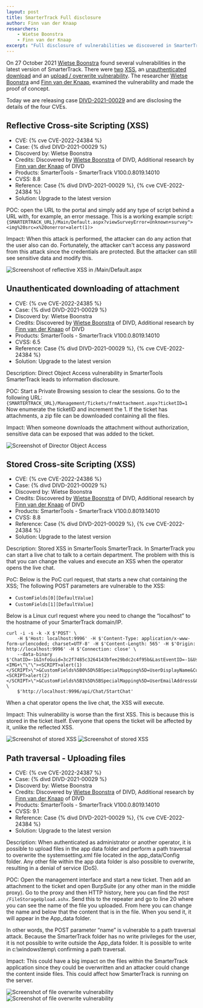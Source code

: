 ```yaml
---
layout: post
title: SmarterTrack Full disclosure
author: Finn van der Knaap
researchers: 
    - Wietse Boonstra
    - Finn van der Knaap
excerpt: "Full disclosure of vulnerabilities we discovered in SmarterTrack"
---
```

On 27 October 2021 [Wietse Boonstra](https://www.divd.nl/team/Wietse%20Boonstra/) found several vulnerabilities in the latest version of SmarterTrack. There were [two](/CVE-2022-24384) [XSS](/CVE-2022-24386), an [unauthenticated download](/CVE-2022-24385) and an [upload / overwrite vulnerability](/CVE-2022-24387). The researcher [Wietse Boonstra](https://www.divd.nl/team/Wietse%20Boonstra/) and [Finn van der Knaap](https://www.divd.nl/team/Finn%20van%20der%20Knaap/), examined the vulnerability and made the proof of concept.

Today we are releasing case [DIVD-2021-00029](/DIVD-2021-00029) and are disclosing the details of the four CVEs.


## Reflective Cross-site Scripting (XSS)

- CVE: {% cve CVE-2022-24384 %}
- Case: {% divd DIVD-2021-00029 %}
- Discoverd by: Wietse Boonstra
- Credits: Discovered by [Wietse Boonstra](https://www.divd.nl/team/Wietse%20Boonstra/) of DIVD, Additional research by [Finn van der Knaap](https://www.divd.nl/team/Finn%20van%20der%20Knaap/) of DIVD
- Products: SmarterTools - SmarterTrack V100.0.8019.14010
- CVSS: 8.8
- Reference: Case {% divd DIVD-2021-00029 %}, {% cve CVE-2022-24384 %}
- Solution: Upgrade to the latest version

POC: open the URL to the portal and simply add any type of script behind a URL with, for example, an error message. This is a working example script:
`{SMARTERTRACK_URL}/Main/Default.aspx?viewSurveyError=Unknown+survey"><img%20src=x%20onerror=alert(1)>`

Impact: When this attack is performed, the attacker can do any action that the user also can do. Fortunately, the attacker can't access any password from this attack since the credentials are protected. But the attacker can still see sensitive data and modify this.

![Screenshoot of reflective XSS in /Main/Default.aspx](/img/DIVD-2021-00029/poc1.png)

## Unauthenticated downloading of attachment

- CVE: {% cve CVE-2022-24385 %}
- Case: {% divd DIVD-2021-00029 %}
- Discoverd by: Wietse Boonstra
- Credits: Discovered by [Wietse Boonstra](https://www.divd.nl/team/Wietse%20Boonstra/) of DIVD, Additional research by [Finn van der Knaap](https://www.divd.nl/team/Finn%20van%20der%20Knaap/) of DIVD
- Products: SmarterTools - SmarterTrack V100.0.8019.14010
- CVSS: 6.5
- Reference: Case {% divd DIVD-2021-00029 %}, {% cve CVE-2022-24384 %}
- Solution: Upgrade to the latest version

Description: Direct Object Access vulnerability in SmarterTools SmarterTrack leads to information disclosure.

POC: Start a Private Browsing session to clear the sessions. Go to the following URL: `{SMARTERTRACK_URL}/Management/Tickets/frmAttachment.aspx?ticketID=1`
Now enumerate the ticketID and increment the 1. If the ticket has attachments, a zip file can be downloaded containing all the files.

Impact: When someone downloads the attachment without authorization, sensitive data can be exposed that was added to the ticket.


![Screenshot of Director Object Access](/img/DIVD-2021-00029/poc2.png)


## Stored Cross-site Scripting (XSS)

- CVE: {% cve CVE-2022-24386 %}
- Case: {% divd DIVD-2021-00029 %}
- Discoverd by: Wietse Boonstra
- Credits: Discovered by [Wietse Boonstra](https://www.divd.nl/team/Wietse%20Boonstra/) of DIVD, Additional research by [Finn van der Knaap](https://www.divd.nl/team/Finn%20van%20der%20Knaap/) of DIVD
- Products: SmarterTools - SmarterTrack V100.0.8019.14010
- CVSS: 8.8
- Reference: Case {% divd DIVD-2021-00029 %}, {% cve CVE-2022-24384 %}
- Solution: Upgrade to the latest version

Description: Stored XSS in SmarterTools SmarterTrack. In SmarterTrack you can start a live chat to talk to a certain department. The problem with this is that you can change the values and execute an XSS when the operator opens the live chat.

PoC: Below is the PoC curl request, that starts a new chat containing the XSS;
The following POST parameters are vulnerable to the XSS:
* `CustomFields[0][DefaultValue]`
* `CustomFields[1][DefaultValue]`

Below is a Linux curl request where you need to change the “localhost” to the hostname of your SmarterTrack domain/IP.

```
curl -i -s -k -X $'POST' \
    -H $'Host: localhost:9996' -H $'Content-Type: application/x-www-form-urlencoded; charset=UTF-8' -H $'Content-Length: 565' -H $'Origin: http://localhost:9996' -H $'Connection: close' \
    --data-binary $'ChatID=-1&InfoGuid=3c2f7485c3264143bfee29bdc2c4f95b&LastEventID=-1&UserLanguage=&UnsentMessageStandard=test&DepartmentID=3&Status=2&CustomFields%5B0%5D%5BID%5D=1&CustomFields%5B0%5D%5BDefaultValue%5D=<IMG+\"\"\"><SCRIPT>alert(1)</SCRIPT>\">&CustomFields%5B0%5D%5BSpecialMapping%5D=UserDisplayName&CustomFields%5B0%5D%5BDisplayName%5D=Display+Name&CustomFields%5B1%5D%5BID%5D=2&CustomFields%5B1%5D%5BDefaultValue%5D=i@a.a<IMG+\"\"\"><SCRIPT>alert(2)</SCRIPT>\">&CustomFields%5B1%5D%5BSpecialMapping%5D=UserEmailAddress&CustomFields%5B1%5D%5BDisplayName%5D=Email&VisitorGuid=' \
    $'http://localhost:9996/api/Chat/StartChat'
 ```

When a chat operator opens the live chat, the XSS will execute.

Impact: This vulnerability is worse than the first XSS. This is because this is stored in the ticket itself. Everyone that opens the ticket will be affected by it, unlike the reflected XSS.


![Screenshot of stored XSS](/img/DIVD-2021-00029/poc3a.png)
![Screenshot of stored XSS](/img/DIVD-2021-00029/poc3b.png)

## Path traversal - Uploading files

- CVE: {% cve CVE-2022-24387 %}
- Case: {% divd DIVD-2021-00029 %}
- Discoverd by: Wietse Boonstra
- Credits: Discovered by [Wietse Boonstra](https://www.divd.nl/team/Wietse%20Boonstra/) of DIVD, Additional research by [Finn van der Knaap](https://www.divd.nl/team/Finn%20van%20der%20Knaap/) of DIVD
- Products: SmarterTools - SmarterTrack V100.0.8019.14010
- CVSS: 9.1
- Reference: Case {% divd DIVD-2021-00029 %}, {% cve CVE-2022-24384 %}
- Solution: Upgrade to the latest version

Description: When authenticated as administrator or another operator, it is possible to upload files in the app data folder and perform a path traversal to overwrite the systemsetting.xml file located in the app_data/Config folder. Any other file within the app data folder is also possible to overwrite, resulting in a denial of service (DoS).

POC: Open the management interface and start a new ticket. Then add an attachment to the ticket and open BurpSuite (or any other man in the middle proxy). Go to the proxy and then HTTP history, here you can find the `POST /FileStorageUpload.ashx`. Send this to the repeater and go to line 20 where you can see the name of the file you uploaded. From here you can change the name and below that the content that is in the file. When you send it, it will appear in the App_data folder.

In other words, the POST parameter “name” is vulnerable to a path traversal attack. Because the SmarterTrack folder has no write privileges for the user, it is not possible to write outside the App_data folder. It is possible to write in c:\windows\temp\ confirming a path traversal.

Impact: This could have a big impact on the files within the SmarterTrack application since they could be overwritten and an attacker could change the content inside files. This could affect how SmarterTrack is running on the server.

![Screenshot of file overwrite vulnerability](/img/DIVD-2021-00029/poc4a.png)
![Screenshot of file overwrite vulnerability](/img/DIVD-2021-00029/poc4b.png)
